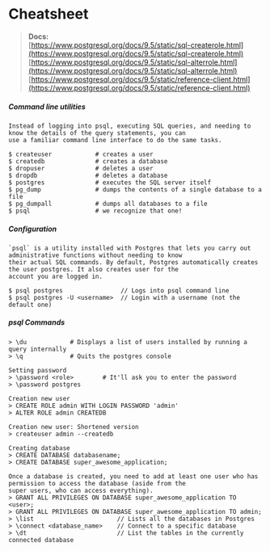 # Cheatsheet

> **Docs:**  
> [https://www.postgresql.org/docs/9.5/static/sql-createrole.html](https://www.postgresql.org/docs/9.5/static/sql-createrole.html)  
> [https://www.postgresql.org/docs/9.5/static/sql-alterrole.html](https://www.postgresql.org/docs/9.5/static/sql-alterrole.html)  
> [https://www.postgresql.org/docs/9.5/static/reference-client.html](https://www.postgresql.org/docs/9.5/static/reference-client.html)

##### Command line utilities

```
Instead of logging into psql, executing SQL queries, and needing to know the details of the query statements, you can
use a familiar command line interface to do the same tasks.

$ createuser            # creates a user
$ createdb              # creates a database
$ dropuser              # deletes a user
$ dropdb                # deletes a database
$ postgres              # executes the SQL server itself
$ pg_dump               # dumps the contents of a single database to a file
$ pg_dumpall            # dumps all databases to a file
$ psql                  # we recognize that one!
```

##### Configuration

    `psql` is a utility installed with Postgres that lets you carry out administrative functions without needing to know
    their actual SQL commands. By default, Postgres automatically creates the user postgres. It also creates user for the
    account you are logged in.

    $ psql postgres                // Logs into psql command line
    $ psql postgres -U <username>  // Login with a username (not the default one)

##### psql Commands

```
> \du            # Displays a list of users installed by running a query internally
> \q             # Quits the postgres console

Setting password
> \password <role>        # It'll ask you to enter the password
> \password postgres

Creation new user
> CREATE ROLE admin WITH LOGIN PASSWORD 'admin'
> ALTER ROLE admin CREATEDB

Creation new user: Shortened version
> createuser admin --createdb

Creating database
> CREATE DATABASE databasename;
> CREATE DATABASE super_awesome_application;

Once a database is created, you need to add at least one user who has permission to access the database (aside from the
super users, who can access everything).
> GRANT ALL PRIVILEGES ON DATABASE super_awesome_application TO <user>;
> GRANT ALL PRIVILEGES ON DATABASE super_awesome_application TO admin;
> \list                       // Lists all the databases in Postgres
> \connect <database_name>    // Connect to a specific database
> \dt                         // List the tables in the currently connected database
```

##### 



